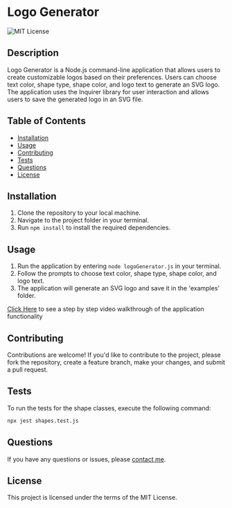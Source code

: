 # Logo Generator

![MIT License](https://img.shields.io/badge/License-MIT-blue.svg)

## Description

Logo Generator is a Node.js command-line application that allows users to create customizable logos based on their preferences. Users can choose text color, shape type, shape color, and logo text to generate an SVG logo. The application uses the Inquirer library for user interaction and allows users to save the generated logo in an SVG file.

## Table of Contents

- [Installation](#installation)
- [Usage](#usage)
- [Contributing](#contributing)
- [Tests](#tests)
- [Questions](#questions)
- [License](#license)

## Installation

1. Clone the repository to your local machine.
2. Navigate to the project folder in your terminal.
3. Run `npm install` to install the required dependencies.


## Usage

1. Run the application by entering `node logoGenerator.js` in your terminal.
2. Follow the prompts to choose text color, shape type, shape color, and logo text.
3. The application will generate an SVG logo and save it in the 'examples' folder.

[Click Here](https://watch.screencastify.com/v/A6DV7jUgLKx9HUwXTCP8) to see a step by step video walkthrough of the application functionality

## Contributing

Contributions are welcome! If you'd like to contribute to the project, please fork the repository, create a feature branch, make your changes, and submit a pull request.

## Tests

To run the tests for the shape classes, execute the following command:

```bash
npx jest shapes.test.js
```
## Questions
If you have any questions or issues, please [contact me](mailto:gs.devprog@gmail.com).

## License
This project is licensed under the terms of the MIT License.

